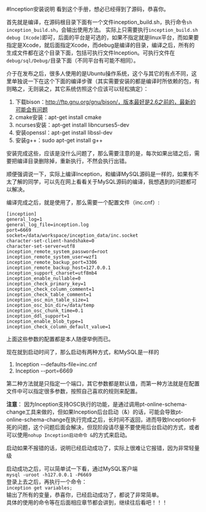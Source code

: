 #Inception安装说明
看到这个手册，想必已经得到了源码，恭喜你。  

首先就是编译，在源码根目录下面有一个文件inception_build.sh，执行命令`sh inception_build.sh`，会输出使用方法。
实际上只需要执行`inception_build.sh debug [Xcode]`即可，后面的平台是可选的，如果不指定就是linux平台，而如果要指定是Xcode，就后面指定Xcode，而debug是编译的目录，编译之后，所有的生成文件都在这个目录下面，包括可执行文件Inception。可执行文件在`debug/sql/Debug/`目录下面（不同平台有可能不相同）。

介于在发布之后，很多人使用的是Ubuntu操作系统，这个与其它的有点不同，这里单独说一下在这个下面的编译步骤（其实需要安装的都是编译时所依赖的包，有则略之，无则装之，其它系统仿照这个应该可以轻松搞定）：

1. 下载bison：http://ftp.gnu.org/gnu/bison/，版本最好是2.6之前的，最新的可能会有问题
2. cmake安装：apt-get install cmake
3. ncurses安装：apt-get install libncurses5-dev
4. 安装openssl：apt-get install libssl-dev
5. 安装g++：sudo apt-get install g++

安装完成这些，应该是没什么问题了，那么需要注意的是，每次如果出错之后，需要把编译目录删除掉，重新执行，不然会执行出错。

顺便强调说一下，实际上编译Inception，和编译MySQL源码是一样的，如果有不太了解的同学，可以先在网上看看关于MySQL源码的编译，我想遇到的问题都可以解决。

编译完成之后，就是使用了，那么需要一个配置文件（inc.cnf）:
````
[inception]
general_log=1
general_log_file=inception.log
port=6669
socket=/data/workspace/inception_data/inc.socket
character-set-client-handshake=0
character-set-server=utf8
inception_remote_system_password=root
inception_remote_system_user=wzf1
inception_remote_backup_port=3306
inception_remote_backup_host=127.0.0.1
inception_support_charset=utf8mb4
inception_enable_nullable=0
inception_check_primary_key=1
inception_check_column_comment=1
inception_check_table_comment=1
inception_osc_min_table_size=1
inception_osc_bin_dir=/data/temp
inception_osc_chunk_time=0.1
inception_ddl_support=1
inception_enable_blob_type=1
inception_check_column_default_value=1
````
上面这些参数的配置都是本人随便举例而已。

现在就到启动时间了，那么启动有两种方式，和MySQL是一样的  
1. Inception --defaults-file=inc.cnf  
2. Inception --port=6669

第二种方法就是只指定一个端口，其它参数都是默认值，而第一种方法就是在配置文件中可以指定很多参数，按照自己喜欢的规则来配置。

**注意**：
因为Inception支持OSC执行的功能，是通过调用pt-online-schema-change工具来做的，但如果Inception后台启动（&）的话，可能会导致pt-online-schema-change在执行完成之后，长时间不返回，进而导致Inception卡死的问题，这个问题后面会解决，但现阶段请尽量不要使用后台启动的方式，或者可以使用`nohup Inception启动命令 &`的方式来启动。

启动如果不报错的话，说明已经启动成功了，实际上很难让它报错，因为非常轻量级

启动成功之后，可以简单试一下看，通过MySQL客户端    
`mysql -uroot -h127.0.0.1 -P6669`    
登录上去之后，再执行一个命令：  
`inception get variables;`  
输出了所有的变量，恭喜你，已经启动成功了，都说了非常简单。  
具体的使用的命令等在后面相应章节都会讲到，继续往后看吧！！！  
